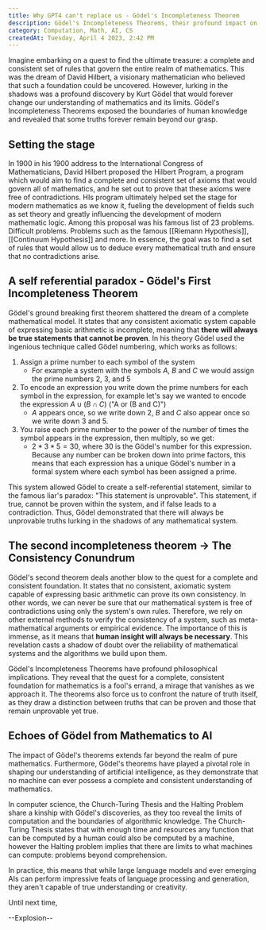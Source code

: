 ```yaml
---
title: Why GPT4 can't replace us - Gödel's Incompleteness Theorem
description: Gödel's Incompleteness Theorems, their profound impact on mathematics, philosophy and the nature of truth
category: Computation, Math, AI, CS
createdAt: Tuesday, April 4 2023, 2:42 PM
---
```


Imagine embarking on a quest to find the ultimate treasure: a complete and consistent set of rules that govern the entire realm of mathematics. This was the dream of David Hilbert, a visionary mathematician who believed that such a foundation could be uncovered. However, lurking in the shadows was a profound discovery by Kurt Gödel that would forever change our understanding of mathematics and its limits. Gödel's Incompleteness Theorems exposed the boundaries of human knowledge and revealed that some truths forever remain beyond our grasp.

## Setting the stage
In 1900 in his 1900 address to the International Congress of Mathematicians, David Hilbert proposed the Hilbert Program, a program which would aim to find a complete and consistent set of axioms that would govern all of mathematics, and he set out to prove that these axioms were free of contradictions. HIs program ultimately helped set the stage for modern mathematics as we know it, fueling the development of fields such as set theory and greatly influencing the development of modern mathematic logic. Among this proposal was his famous list of 23 problems. Difficult problems. Problems such as the famous [[Riemann Hypothesis]], [[Continuum Hypothesis]] and more. In essence, the goal was to find a set of rules that would allow us to deduce every mathematical truth and ensure that no contradictions arise.

## A self referential paradox - Gödel's First Incompleteness Theorem
Gödel's ground breaking first theorem shattered the dream of a complete mathematical model. It states that any consistent axiomatic system capable of expressing basic arithmetic is incomplete, meaning that **there will always be true statements that cannot be proven**. In his theory Gödel used the ingenious technique called Gödel numbering, which works as follows:
1. Assign a prime number to each symbol of the system
	- For example a system with the symbols $A$, $B$ and $C$ we would assign the prime numbers 2, 3, and 5
2. To encode an expression you write down the prime numbers for each symbol in the expression, for example let's say we wanted to encode the expression ${A} \cup ({B} \cap {C})$ ("A or (B and C)")
	- $A$ appears once, so we write down 2, $B$ and $C$ also appear once so we write down 3 and 5.
3. You raise each prime number to the power of the number of times the symbol appears in the expression, then multiply, so we get:
	- $2*3*5 = 30$, where $30$ is the Gödel's number for this expression. Because any number can be broken down into prime factors, this means that each expression has a unique Gödel's number in a formal system where each symbol has been assigned a prime.

This system allowed Gödel to create a self-referential statement, similar to the famous liar's paradox: "This statement is unprovable". This statement, if true, cannot be proven within the system, and if false leads to a contradiction. Thus, Gödel demonstrated that there will always be unprovable truths lurking in the shadows of any mathematical system.

## The second incompleteness theorem → The Consistency Conundrum
Gödel's second theorem deals another blow to the quest for a complete and consistent foundation. It states that no consistent, axiomatic system capable of expressing basic arithmetic can prove its own consistency. In other words, we can never be sure that our mathematical system is free of contradictions using only the system's own rules. Therefore, we rely on other external methods to verify the consistency of a system, such as meta-mathematical arguments or empirical evidence. The importance of this is immense, as it means that **human insight will always be necessary**. This revelation casts a shadow of doubt over the reliability of mathematical systems and the algorithms we build upon them. 

Gödel's Incompleteness Theorems have profound philosophical implications. They reveal that the quest for a complete, consistent foundation for mathematics is a fool's errand, a mirage that vanishes as we approach it. The theorems also force us to confront the nature of truth itself, as they draw a distinction between truths that can be proven and those that remain unprovable yet true.

## Echoes of Gödel from Mathematics to AI
The impact of Gödel's theorems extends far beyond the realm of pure mathematics. Furthermore, Gödel's theorems have played a pivotal role in shaping our understanding of artificial intelligence, as they demonstrate that no machine can ever possess a complete and consistent understanding of mathematics.

In computer science, the Church-Turing Thesis  and the Halting Problem share a kinship with Gödel's discoveries, as they too reveal the limits of computation and the boundaries of algorithmic knowledge. The Church-Turing Thesis states that with enough time and resources any function that can be computed by a human could also be computed by a machine, however the Halting problem implies that there are limits to what machines can compute: problems beyond comprehension.

In practice, this means that while large language models and ever emerging AIs can perform impressive feats of language processing and generation, they aren't capable of true understanding or creativity.

Until next time,

--Explosion--
